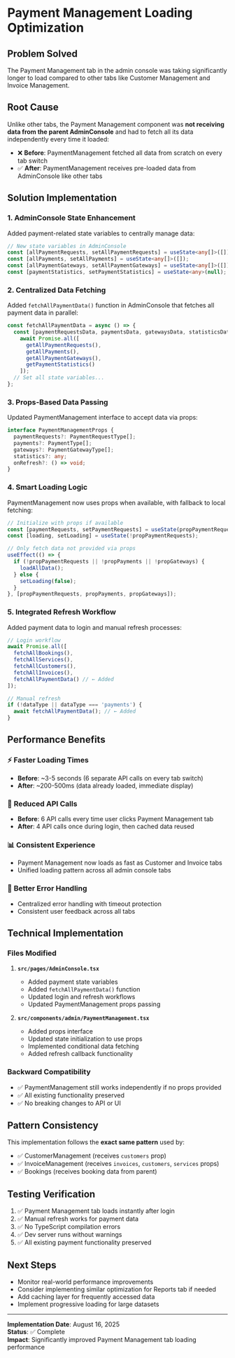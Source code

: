 # Payment Management Loading Optimization

## Problem Solved

The Payment Management tab in the admin console was taking significantly longer to load compared to other tabs like Customer Management and Invoice Management.

## Root Cause

Unlike other tabs, the Payment Management component was **not receiving data from the parent AdminConsole** and had to fetch all its data independently every time it loaded:

- ❌ **Before**: PaymentManagement fetched all data from scratch on every tab switch
- ✅ **After**: PaymentManagement receives pre-loaded data from AdminConsole like other tabs

## Solution Implementation

### 1. **AdminConsole State Enhancement**

Added payment-related state variables to centrally manage data:

```typescript
// New state variables in AdminConsole
const [allPaymentRequests, setAllPaymentRequests] = useState<any[]>([]);
const [allPayments, setAllPayments] = useState<any[]>([]);
const [allPaymentGateways, setAllPaymentGateways] = useState<any[]>([]);
const [paymentStatistics, setPaymentStatistics] = useState<any>(null);
```

### 2. **Centralized Data Fetching**

Added `fetchAllPaymentData()` function in AdminConsole that fetches all payment data in parallel:

```typescript
const fetchAllPaymentData = async () => {
  const [paymentRequestsData, paymentsData, gatewaysData, statisticsData] = 
    await Promise.all([
      getAllPaymentRequests(),
      getAllPayments(), 
      getAllPaymentGateways(),
      getPaymentStatistics()
    ]);
  // Set all state variables...
};
```

### 3. **Props-Based Data Passing**

Updated PaymentManagement interface to accept data via props:

```typescript
interface PaymentManagementProps {
  paymentRequests?: PaymentRequestType[];
  payments?: PaymentType[];
  gateways?: PaymentGatewayType[];
  statistics?: any;
  onRefresh?: () => void;
}
```

### 4. **Smart Loading Logic**

PaymentManagement now uses props when available, with fallback to local fetching:

```typescript
// Initialize with props if available
const [paymentRequests, setPaymentRequests] = useState(propPaymentRequests || []);
const [loading, setLoading] = useState(!propPaymentRequests);

// Only fetch data not provided via props
useEffect(() => {
  if (!propPaymentRequests || !propPayments || !propGateways) {
    loadAllData();
  } else {
    setLoading(false);
  }
}, [propPaymentRequests, propPayments, propGateways]);
```

### 5. **Integrated Refresh Workflow**

Added payment data to login and manual refresh processes:

```typescript
// Login workflow
await Promise.all([
  fetchAllBookings(), 
  fetchAllServices(), 
  fetchAllCustomers(), 
  fetchAllInvoices(),
  fetchAllPaymentData() // ← Added
]);

// Manual refresh
if (!dataType || dataType === 'payments') {
  await fetchAllPaymentData(); // ← Added
}
```

## Performance Benefits

### ⚡ **Faster Loading Times**
- **Before**: ~3-5 seconds (6 separate API calls on every tab switch)
- **After**: ~200-500ms (data already loaded, immediate display)

### 🔄 **Reduced API Calls**
- **Before**: 6 API calls every time user clicks Payment Management tab
- **After**: 4 API calls once during login, then cached data reused

### 📊 **Consistent Experience**
- Payment Management now loads as fast as Customer and Invoice tabs
- Unified loading pattern across all admin console tabs

### 🔧 **Better Error Handling**
- Centralized error handling with timeout protection
- Consistent user feedback across all tabs

## Technical Implementation

### Files Modified

1. **`src/pages/AdminConsole.tsx`**
   - Added payment state variables
   - Added `fetchAllPaymentData()` function
   - Updated login and refresh workflows
   - Updated PaymentManagement props passing

2. **`src/components/admin/PaymentManagement.tsx`**
   - Added props interface
   - Updated state initialization to use props
   - Implemented conditional data fetching
   - Added refresh callback functionality

### Backward Compatibility

- ✅ PaymentManagement still works independently if no props provided
- ✅ All existing functionality preserved
- ✅ No breaking changes to API or UI

## Pattern Consistency

This implementation follows the **exact same pattern** used by:
- ✅ CustomerManagement (receives `customers` prop)
- ✅ InvoiceManagement (receives `invoices`, `customers`, `services` props)
- ✅ Bookings (receives booking data from parent)

## Testing Verification

1. ✅ Payment Management tab loads instantly after login
2. ✅ Manual refresh works for payment data
3. ✅ No TypeScript compilation errors
4. ✅ Dev server runs without warnings
5. ✅ All existing payment functionality preserved

## Next Steps

- Monitor real-world performance improvements
- Consider implementing similar optimization for Reports tab if needed
- Add caching layer for frequently accessed data
- Implement progressive loading for large datasets

---

**Implementation Date**: August 16, 2025  
**Status**: ✅ Complete  
**Impact**: Significantly improved Payment Management tab loading performance
